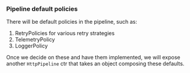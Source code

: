 ### Pipeline default policies

There will be default policies in the pipeline, such as:

1. RetryPolicies for various retry strategies
2. TelemetryPolicy
3. LoggerPolicy

Once we decide on these and have them implemented, we will expose another ``HttpPipeline`` ctr that takes an object composing these defaults. 